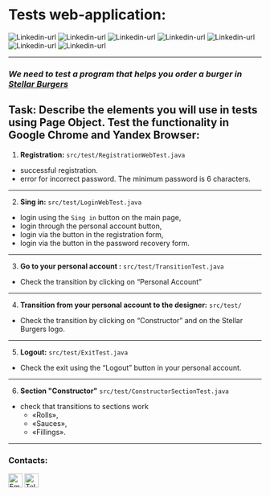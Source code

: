 # Tests web-application: #

![Linkedin-url](https://img.shields.io/badge/Java-_11-red) ![Linkedin-url](https://img.shields.io/badge/Maven-version_4.0.0-blue)
![Linkedin-url](https://img.shields.io/badge/Allure-version_2.15-blue)
![Linkedin-url](https://img.shields.io/badge/JUnit_4-version_4.13.2-blue)
![Linkedin-url](https://img.shields.io/badge/Selenide-version_5.23.2-blue)
![Linkedin-url](https://img.shields.io/badge/RestAssured-version_4.4.0-blue)
![Linkedin-url](https://img.shields.io/badge/Lombok-version_1.18.28-blue)

---

### *We need to test a program that helps you order a burger in [Stellar Burgers](https://stellarburgers.nomoreparties.site/)*
**Task:** Describe the elements you will use in tests using Page Object.
Test the functionality in **Google Chrome and Yandex Browser**:
---
1. **Registration:** `src/test/RegistrationWebTest.java`
* successful registration.
* error for incorrect password. The minimum password is 6 characters.
---

2. **Sing in:** `src/test/LoginWebTest.java`
* login using the `Sing in` button on the main page,
* login through the personal account button,
* login via the button in the registration form,
* login via the button in the password recovery form.
---

3. **Go to your personal account :** `src/test/TransitionTest.java`
* Check the transition by clicking on “Personal Account”
---

4. **Transition from your personal account to the designer:** `src/test/`
* Check the transition by clicking on “Constructor” and on the Stellar Burgers logo.
---

5. **Logout:** `src/test/ExitTest.java`
* Check the exit using the “Logout” button in your personal account.
---

6. **Section "Constructor"** `src/test/ConstructorSectionTest.java`
* check that transitions to sections work
  * «Rolls»,
  * «Sauces»,
  * «Fillings».
---
### Contacts:

<a href="mailto:Andrey.Vorobev.AQA@gmail.com" title="Email"><img alt="Email" src="https://img.shields.io/badge/Gmail-D14836?style=for-the-badge&logo=gmail&logoColor=white" height="28" align="center"/></a>
<a href="https://t.me/andreyjqa" title="Email"><img alt="Telegram" src="https://img.shields.io/badge/Telegram-blue?style=for-the-badge&logo=telegram&logoColor=white" height="28" align="center"/></a>
